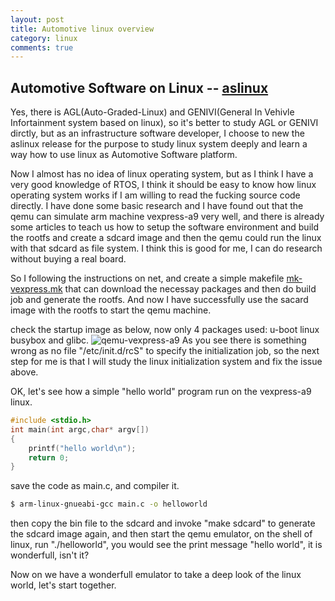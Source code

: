 ```yaml
---
layout: post
title: Automotive linux overview
category: linux
comments: true
---
```


## Automotive Software on Linux -- [aslinux](https://github.com/parai/as/release/aslinux)
Yes, there is AGL(Auto-Graded-Linux) and GENIVI(General In Vehivle Infortainment system based on linux), so it's better to study AGL or GENIVI dirctly, but as an infrastructure software developer, I choose to new the aslinux release for the purpose to study linux system deeply and learn a way how to use linux as Automotive Software platform.

Now I almost has no idea of linux operating system, but as I think I have a very good knowledge of RTOS, I think it should be easy to know how linux operating system works if I am willing to read the fucking source code directly. I have done some basic research and I have found out that the qemu can simulate arm machine vexpress-a9 very well, and there is already some articles to teach us how to setup the software environment and build the rootfs and create a sdcard image and then the qemu could run the linux with that sdcard as file system. I think this is good for me, I can do research without buying a real board.

So I following the instructions on net, and create a simple makefile [mk-vexpress.mk](https://github.com/parai/as/release/aslinux/script/mk-vexpress.mk) that can download the necessay packages and then do build job and generate the rootfs. And now I have successfully use the sacard image with the rootfs to start the qemu machine.

check the startup image as below, now only 4 packages used: u-boot linux busybox and glibc.
![qemu-vexpress-a9](/as/images/vexpress-a9/qemu-vexpress-a9-startup.png)
As you see there is something wrong as no file "/etc/init.d/rcS" to specify the initialization job, so the next step for me is that I will study the linux initialization system and fix the issue above.

OK, let's see how a simple "hello world" program run on the vexpress-a9 linux.

```c
#include <stdio.h>
int main(int argc,char* argv[])
{
	printf("hello world\n");
	return 0;
}
```

save the code as main.c, and compiler it.

```sh
$ arm-linux-gnueabi-gcc main.c -o helloworld
```

then copy the bin file to the sdcard and invoke "make sdcard" to generate the sdcard image again, and then start the qemu emulator, on the shell of linux, run "./helloworld", you would see the print message "hello world", it is wonderfull, isn't it?

Now on we have a wonderfull emulator to take a deep look of the linux world, let's start together.


